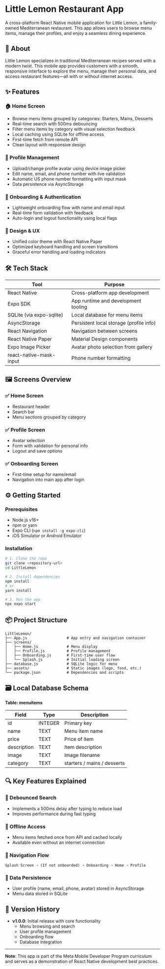 # Little Lemon Restaurant App

A cross-platform React Native mobile application for Little Lemon, a family-owned Mediterranean restaurant. This app allows users to browse menu items, manage their profiles, and enjoy a seamless dining experience.

## 🍋 About

Little Lemon specializes in traditional Mediterranean recipes served with a modern twist. This mobile app provides customers with a smooth, responsive interface to explore the menu, manage their personal data, and access restaurant features—all with or without internet access.

## ✨ Features

### 🏠 Home Screen
- Browse menu items grouped by categories: Starters, Mains, Desserts
- Real-time search with 500ms debouncing
- Filter menu items by category with visual selection feedback
- Local caching using SQLite for offline access
- First-time fetch from remote API
- Clean layout with responsive design

### 👤 Profile Management
- Upload/change profile avatar using device image picker
- Edit name, email, and phone number with live validation
- Automatic US phone number formatting with input mask
- Data persistence via AsyncStorage

### 🔐 Onboarding & Authentication
- Lightweight onboarding flow with name and email input
- Real-time form validation with feedback
- Auto-login and logout functionality using local flags

### 🎨 Design & UX
- Unified color theme with React Native Paper
- Optimized keyboard handling and screen transitions
- Graceful error handling and loading indicators

## 🛠️ Tech Stack

| Tool | Purpose |
|------|---------|
| React Native | Cross-platform app development |
| Expo SDK | App runtime and development tooling |
| SQLite (via expo-sqlite) | Local database for menu items |
| AsyncStorage | Persistent local storage (profile info) |
| React Navigation | Navigation between screens |
| React Native Paper | Material Design components |
| Expo Image Picker | Avatar photo selection from gallery |
| react-native-mask-input | Phone number formatting |

## 🖼️ Screens Overview

### ✅ Home Screen
- Restaurant header
- Search bar
- Menu sections grouped by category

### ✅ Profile Screen
- Avatar selection
- Form with validation for personal info
- Logout and save options

### ✅ Onboarding Screen
- First-time setup for name/email
- Navigation into main app after login

## ⚙️ Getting Started

### Prerequisites
- Node.js v16+
- npm or yarn
- Expo CLI (`npm install -g expo-cli`)
- iOS Simulator or Android Emulator

### Installation

```bash
# 1. Clone the repo
git clone <repository-url>
cd LittleLemon

# 2. Install dependencies
npm install
# or
yarn install

# 3. Run the app
npx expo start
```

## 📦 Project Structure

```
LittleLemon/
├── App.js                  # App entry and navigation container
├── screens/
│   ├── Home.js             # Menu display
│   ├── Profile.js          # Profile management
│   ├── Onboarding.js       # First-time user flow
│   └── Splash.js           # Initial loading screen
├── database.js             # SQLite logic for menu
├── assets/                 # Static images (logo, food, etc.)
└── package.json            # Dependencies and scripts
```

## 🗃️ Local Database Schema

**Table: menuitems**

| Field | Type | Description |
|-------|------|-------------|
| id | INTEGER | Primary key |
| name | TEXT | Menu item name |
| price | TEXT | Price of item |
| description | TEXT | Item description |
| image | TEXT | Image filename |
| category | TEXT | starters / mains / desserts |

## 🔍 Key Features Explained

### 🔎 Debounced Search
- Implements a 500ms delay after typing to reduce load
- Improves performance during fast typing

### 💾 Offline Access
- Menu items fetched once from API and cached locally
- Available even without an internet connection

### 🔄 Navigation Flow
```
Splash Screen ➝ (If not onboarded) ➝ Onboarding ➝ Home ➝ Profile
```

### 📂 Data Persistence
- User profile (name, email, phone, avatar) stored in AsyncStorage
- Menu data stored in SQLite


## 🔄 Version History

- **v1.0.0**: Initial release with core functionality
  - Menu browsing and search
  - User profile management
  - Onboarding flow
  - Database integration

---

**Note**: This app is part of the Meta Mobile Developer Program curriculum and serves as a demonstration of React Native development best practices. 
